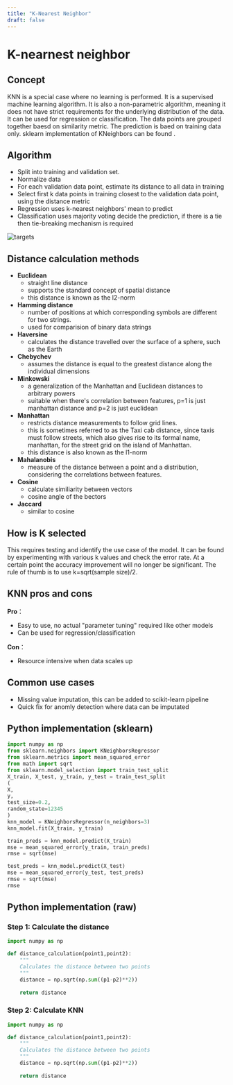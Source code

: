 ```yaml
---
title: "K-Nearest Neighbor"
draft: false
---
```

# **K-nearnest neighbor**
## **Concept**
KNN is a special case where no learning is performed. It is a supervised machine learning algorithm. It is also a non-parametric algorithm, meaning it does not have strict requirements for the underlying distribution of the data. It can be used for regression or classification. The data points are grouped together baesd on similarity metric. The prediction is baed on training data only. sklearn implementation of KNeighbors can be found [<span style="display: none">here</span>](https://scikit-learn.org/stable/modules/neighbors.html).

<!-- ![targets](/post_images/tree_example.png) -->
## **Algorithm**
- Split into training and validation set.
- Normalize data
- For each validation data point, estimate its distance to all data in training
- Select first k data points in training closest to the validation data point, using the distance metric
- Regression uses k-nearest neighbors' mean to predict
- Classification uses majority voting decide the prediction, if there is a tie then tie-breaking mechanism is required

![targets](/post_images/machine_learning/knn.png)


## **Distance calculation methods**
- **Euclidean**
    - straight line distance
    - supports the standard concept of spatial distance
    - this distance is known as the l2-norm
- **Hamming distance**
    - number of positions at which corresponding symbols are different for two strings. 
    - used for comparision of binary data strings
- **Haversine**
    - calculates the distance travelled over the surface of a sphere, such as the Earth
- **Chebychev**
    - assumes the distance is equal to the greatest distance along the individual dimensions
- **Minkowski**
    - a generalization of the Manhattan and Euclidean distances to arbitrary powers
    - suitable when there's correlation between features, p=1 is just manhattan distance and p=2 is just euclidean
- **Manhattan**
    - restricts distance measurements to follow grid lines. 
    - this is sometimes referred to as the Taxi cab distance, since taxis must follow streets, which also gives rise to its formal name, manhattan, for the street grid on the island of Manhattan.
    - this distance is also known as the l1-norm
- **Mahalanobis**
    - measure of the distance between a point and a distribution, considering the correlations between features.
- **Cosine**
    - calculate similiarity between vectors
    - cosine angle of the bectors
- **Jaccard**
    - similar to cosine



## **How is K selected**
This requires testing and identify the use case of the model. It can be found by experimenting with various k values and check the error rate. At a certain point the accuracy improvement will no longer be significant. The rule of thumb is to use k=sqrt(sample size)/2.

## **KNN pros and cons**
**Pro**：
- Easy to use, no actual "parameter tuning" required like other models
- Can be used for regression/classification

**Con**：
- Resource intensive when data scales up

## **Common use cases**
- Missing value imputation, this can be added to scikit-learn pipeline
- Quick fix for anomly detection where data can be imputated

## **Python implementation (sklearn)**
```python
import numpy as np
from sklearn.neighbors import KNeighborsRegressor
from sklearn.metrics import mean_squared_error
from math import sqrt
from sklearn.model_selection import train_test_split
X_train, X_test, y_train, y_test = train_test_split
(
X,
y, 
test_size=0.2,
random_state=12345
)
knn_model = KNeighborsRegressor(n_neighbors=3)
knn_model.fit(X_train, y_train)

train_preds = knn_model.predict(X_train)
mse = mean_squared_error(y_train, train_preds)
rmse = sqrt(mse)

test_preds = knn_model.predict(X_test)
mse = mean_squared_error(y_test, test_preds)
rmse = sqrt(mse)
rmse
```



## **Python implementation (raw)**



### Step 1: Calculate the distance
```python
import numpy as np

def distance_calculation(point1,point2):
    """
    Calculates the distance between two points
    """
    distance = np.sqrt(np.sum((p1-p2)**2))
    
    return distance
```

### Step 2: Calculate KNN
```python
import numpy as np

def distance_calculation(point1,point2):
    """
    Calculates the distance between two points
    """
    distance = np.sqrt(np.sum((p1-p2)**2))
    
    return distance
```

